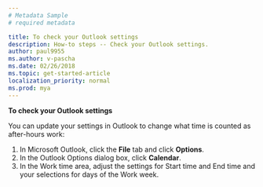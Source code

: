 ```yaml
---
# Metadata Sample
# required metadata

title: To check your Outlook settings
description: How-to steps -- Check your Outlook settings. 
author: paul9955
ms.author: v-pascha
ms.date: 02/26/2018
ms.topic: get-started-article
localization_priority: normal 
ms.prod: mya
---
```


**To check your Outlook settings**

You can update your settings in Outlook to change what time is counted as after-hours work:
1.	In Microsoft Outlook, click the **File** tab and click **Options**. 
2.	In the Outlook Options dialog box, click **Calendar**.
3.	In the Work time area, adjust the settings for Start time and End time and your selections for days of the Work week. 
